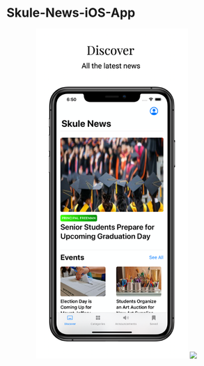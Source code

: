 # Skule-News-iOS-App
<p align="center">
  <img src="https://github.com/ariantaherzadeh/Skule-News-iOS-App/blob/main/Screenshots/iPhone%20Xs%20Max%201.png" width="350">
  <img src="your_relative_path_here_number_2_large_name" width="350">
</p>
